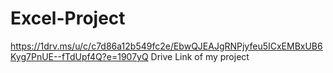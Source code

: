 # Excel-Project
https://1drv.ms/u/c/c7d86a12b549fc2e/EbwQJEAJgRNPjyfeu5ICxEMBxUB6Kyg7PnUE--fTdUpf4Q?e=1907yQ
Drive Link of my project
